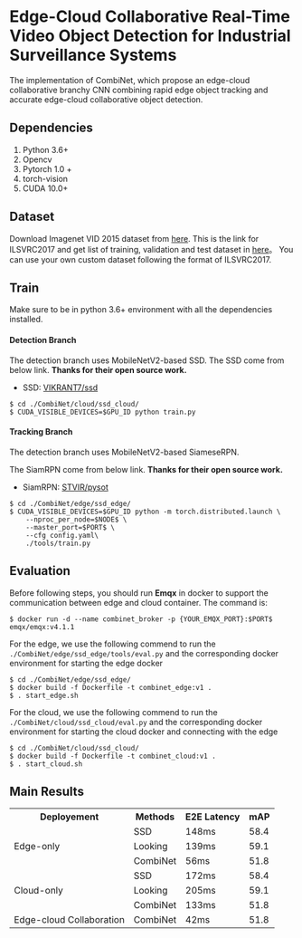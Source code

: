 # Edge-Cloud Collaborative Real-Time Video Object Detection for Industrial Surveillance Systems
The implementation of CombiNet, which propose an edge-cloud collaborative branchy CNN combining rapid edge object tracking and accurate edge-cloud collaborative object detection.


## Dependencies

1. Python 3.6+
2. Opencv
3. Pytorch 1.0 +
4. torch-vision
5. CUDA 10.0+



## Dataset

Download Imagenet VID 2015 dataset from [here](http://bvisionweb1.cs.unc.edu/ILSVRC2017/download-videos-1p39.php). This is the link for ILSVRC2017 and get list of training, validation and test dataset in [here](https://drive.google.com/drive/folders/1g_d0Cok10C035IM-csxj5Y_3nh-qYG3x?usp=sharing)。
You can use your own custom dataset following the format of ILSVRC2017.


## Train

Make sure to be in python 3.6+ environment with all the dependencies installed. 

#### Detection Branch

The detection branch uses MobileNetV2-based SSD. 
The SSD come from below link. **Thanks for their open source work.**

- SSD:  [VIKRANT7/ssd](https://github.com/vikrant7/pytorch-looking-fast-and-slow)

```
$ cd ./CombiNet/cloud/ssd_cloud/
$ CUDA_VISIBLE_DEVICES=$GPU_ID python train.py 
```


#### Tracking Branch

The detection branch uses MobileNetV2-based SiameseRPN. 

The SiamRPN come from below link. **Thanks for their open source work.**

- SiamRPN:  [STVIR/pysot](https://github.com/STVIR/pysot)



```
$ cd ./CombiNet/edge/ssd_edge/
$ CUDA_VISIBLE_DEVICES=$GPU_ID python -m torch.distributed.launch \
    --nproc_per_node=$NODE$ \
    --master_port=$PORT$ \
    --cfg config.yaml\
    ./tools/train.py 
```


## Evaluation

Before following steps, you should run **Emqx**  in docker to support the communication between edge and cloud container. The command is: 

```
$ docker run -d --name combinet_broker -p {YOUR_EMQX_PORT}:$PORT$ emqx/emqx:v4.1.1
```

For the edge, we use the following commend to run the `./CombiNet/edge/ssd_edge/tools/eval.py` and the corresponding docker environment for starting the edge docker

```
$ cd ./CombiNet/edge/ssd_edge/
$ docker build -f Dockerfile -t combinet_edge:v1 .
$ . start_edge.sh
```

For the cloud, we use the following commend to run the `./CombiNet/cloud/ssd_cloud/eval.py` and the corresponding docker environment for starting the cloud docker and connecting with the edge

```
$ cd ./CombiNet/cloud/ssd_cloud/
$ docker build -f Dockerfile -t combinet_cloud:v1 .
$ . start_cloud.sh
```

## Main Results

<table>
    <tr>
        <th>Deployement</th><th>Methods</th><th>E2E Latency</th><th>mAP</th>
    </tr>
    <tr>
        <td rowspan="3">Edge-only</td><td>SSD</td><td>148ms</td><td>58.4</td>
    </tr>
    <tr>
        <td>Looking</td><td>139ms</td><td>59.1</td>
    </tr>
    <tr>
        <td>CombiNet</td><td>56ms</td><td>51.8</td>
    </tr>
    <tr>
        <td rowspan="3">Cloud-only</td><td>SSD</td><td>172ms</td><td>58.4</td>
    </tr>
    <tr>
        <td>Looking</td><td>205ms</td><td>59.1</td>
    </tr>
    <tr>
        <td>CombiNet</td><td>133ms</td><td>51.8</td>
    </tr>
    <tr>
        <td>Edge-cloud Collaboration</td><td>CombiNet</td><td>42ms</td><td>51.8</td>
    </tr>
</table>

